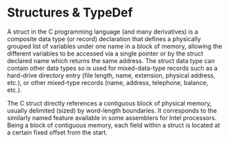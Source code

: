# Structures & TypeDef #

A struct in the C programming language (and many derivatives) is a composite data type (or record) declaration that defines a physically grouped list of variables under one name in a block of memory, allowing the different variables to be accessed via a single pointer or by the struct declared name which returns the same address. The struct data type can contain other data types so is used for mixed-data-type records such as a hard-drive directory entry (file length, name, extension, physical address, etc.), or other mixed-type records (name, address, telephone, balance, etc.).

The C struct directly references a contiguous block of physical memory, usually delimited (sized) by word-length boundaries. It corresponds to the similarly named feature available in some assemblers for Intel processors. Being a block of contiguous memory, each field within a struct is located at a certain fixed offset from the start.